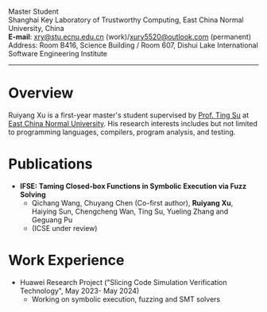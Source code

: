 Master Student\
Shanghai Key Laboratory of Trustworthy Computing, East China Normal University, China\
**E-mail**: xry@stu.ecnu.edu.cn (work)/xury5520@outlook.com (permanent)\
Address: Room B416, Science Building / Room 607, Dishui Lake International Software Engineering Institute

---
# Overview

Ruiyang Xu is a first-year master's student supervised by [Prof. Ting Su](https://tingsu.github.io/) at [East China Normal University](https://english.ecnu.edu.cn/). His research interests includes but not limited to programming languages, compilers, program analysis, and testing.

# Publications

- **IFSE: Taming Closed-box Functions in Symbolic Execution via Fuzz Solving**
	- Qichang Wang, Chuyang Chen (Co-first author), **Ruiyang Xu**, Haiying Sun, Chengcheng Wan, Ting Su, Yueling Zhang and Geguang Pu
	- (ICSE under review)

# Work Experience

- Huawei Research Project ("Slicing Code Simulation Verification Technology", May 2023- May 2024)
	- Working on symbolic execution, fuzzing and SMT solvers
